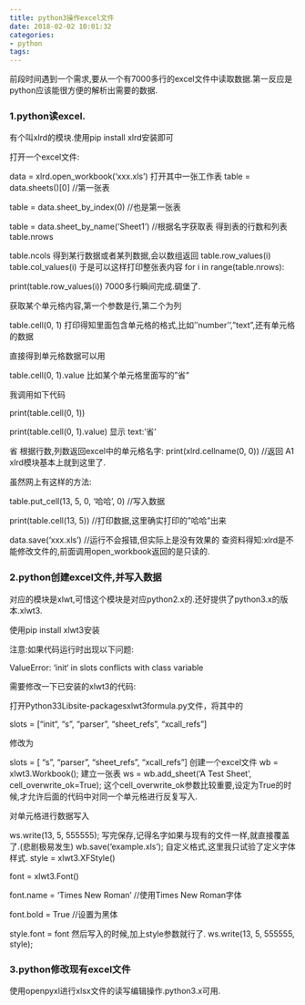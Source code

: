 ```yaml
---
title: python3操作excel文件
date: 2018-02-02 10:01:32
categories:
- python
tags:
---
```

前段时间遇到一个需求,要从一个有7000多行的excel文件中读取数据.第一反应是python应该能很方便的解析出需要的数据.

### 1.python读excel.

有个叫xlrd的模块.使用pip install xlrd安装即可

打开一个excel文件:

data = xlrd.open_workbook(‘xxx.xls’)
打开其中一张工作表
table = data.sheets()[0] //第一张表

table = data.sheet_by_index(0) //也是第一张表

table = data.sheet_by_name(‘Sheet1’) //根据名字获取表
得到表的行数和列表
table.nrows

table.ncols
得到某行数据或者某列数据,会以数组返回
table.row_values(i)
table.col_values(i)
于是可以这样打印整张表内容
for i in range(table.nrows):

print(table.row_values(i))
7000多行瞬间完成.碉堡了.

获取某个单元格内容,第一个参数是行,第二个为列

table.cell(0, 1)
打印得知里面包含单元格的格式,比如’’number’’,”text”,还有单元格的数据

直接得到单元格数据可以用

table.cell(0, 1).value
比如某个单元格里面写的”省”

我调用如下代码

print(table.cell(0, 1))

print(table.cell(0, 1).value)
显示
text:’省’

省
根据行数,列数返回excel中的单元格名字:
print(xlrd.cellname(0, 0)) //返回 A1
xlrd模块基本上就到这里了.

虽然网上有这样的方法:

table.put_cell(13, 5, 0, ‘哈哈’, 0) //写入数据

print(table.cell(13, 5)) //打印数据,这里确实打印的”哈哈”出来

data.save(‘xxx.xls’) //运行不会报错,但实际上是没有效果的
查资料得知:xlrd是不能修改文件的,前面调用open_workbook返回的是只读的.

### 2.python创建excel文件,并写入数据
对应的模块是xlwt,可惜这个模块是对应python2.x的.还好提供了python3.x的版本.xlwt3.

使用pip install xlwt3安装

注意:如果代码运行时出现以下问题:

ValueError: ‘init‘ in slots conflicts with class variable

需要修改一下已安装的xlwt3的代码:

打开Python33Libsite-packagesxlwt3formula.py文件，将其中的

slots = [“init“, “s”, “parser”, “sheet_refs”, “xcall_refs”]

修改为

slots = [ “s”, “parser”, “sheet_refs”, “xcall_refs”]
创建一个excel文件
wb = xlwt3.Workbook();
建立一张表
ws = wb.add_sheet(‘A Test Sheet’, cell_overwrite_ok=True);
这个cell_overwrite_ok参数比较重要,设定为True的时候,才允许后面的代码中对同一个单元格进行反复写入.

对单元格进行数据写入

ws.write(13, 5, 555555);
写完保存,记得名字如果与现有的文件一样,就直接覆盖了.(悲剧极易发生)
wb.save(‘example.xls’);
自定义格式,这里我只试验了定义字体样式.
style = xlwt3.XFStyle()

font = xlwt3.Font()

font.name = ‘Times New Roman’ //使用Times New Roman字体

font.bold = True //设置为黑体

style.font = font
然后写入的时候,加上style参数就行了.
ws.write(13, 5, 555555, style);

### 3.python修改现有excel文件

使用openpyxl进行xlsx文件的读写编辑操作.python3.x可用.
